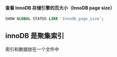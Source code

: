 #### 查看 InnoDB 存储引擎的页大小（InnoDB page size）
```sql
SHOW GLOBAL STATUS LIKE 'Innodb_page_size';
```
## innoDB 是聚集索引
索引和数据放在一个文件中